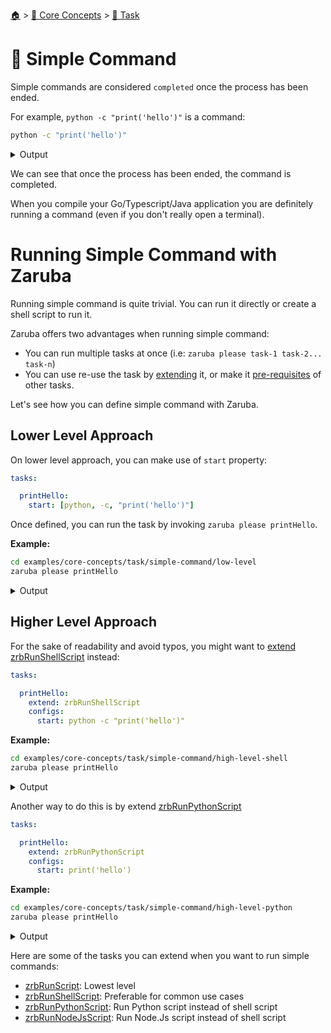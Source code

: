 <!--startTocHeader-->
[🏠](../../README.md) > [🧠 Core Concepts](../README.md) > [🔨 Task](README.md)
# 🥛 Simple Command
<!--endTocHeader-->

Simple commands are considered `completed` once the process has been ended.

For example, `python -c "print('hello')"` is a command:

<!--startCode-->
```bash
python -c "print('hello')"
```
 
<details>
<summary>Output</summary>
 
```````
hello
```````
</details>
<!--endCode-->

We can see that once the process has been ended, the command is completed.

When you compile your Go/Typescript/Java application you are definitely running a command (even if you don't really open a terminal).

# Running Simple Command with Zaruba

Running simple command is quite trivial. You can run it directly or create a shell script to run it.

Zaruba offers two advantages when running simple command:

* You can run multiple tasks at once (i.e: `zaruba please task-1 task-2... task-n`)
* You can use re-use the task by [extending](./extend-task.md) it, or make it [pre-requisites](./define-task-dependencies.md) of other tasks.

Let's see how you can define simple command with Zaruba.

## Lower Level Approach

On lower level approach, you can make use of `start` property:

```yaml
tasks:

  printHello:
    start: [python, -c, "print('hello')"]
```

Once defined, you can run the task by invoking `zaruba please printHello`.

__Example:__

<!--startCode-->
```bash
cd examples/core-concepts/task/simple-command/low-level
zaruba please printHello
```
 
<details>
<summary>Output</summary>
 
```````
Job Starting...
 Elapsed Time: 2.274µs
 Current Time: 16:36:09
  Run  'printHello' command on /home/gofrendi/zaruba/docs/examples/core-concepts/task/simple-command/low-level
   printHello            16:36:09.682 hello
  Successfully running  'printHello' command
  Job Running...
 Elapsed Time: 112.757398ms
 Current Time: 16:36:09
  
  Job Complete!!! 
  Terminating
  Job Ended...
 Elapsed Time: 223.875005ms
 Current Time: 16:36:09
zaruba please printHello
```````
</details>
<!--endCode-->

## Higher Level Approach

For the sake of readability and avoid typos, you might want to [extend](./extend-task.md) [zrbRunShellScript](../../core-tasks/zrb-run-shell-script.md) instead:

```yaml
tasks:

  printHello:
    extend: zrbRunShellScript
    configs:
      start: python -c "print('hello')"
```

__Example:__

<!--startCode-->
```bash
cd examples/core-concepts/task/simple-command/high-level-shell
zaruba please printHello
```
 
<details>
<summary>Output</summary>
 
```````
Job Starting...
 Elapsed Time: 1.461µs
 Current Time: 16:36:10
  Run  'printHello' command on /home/gofrendi/zaruba/docs/examples/core-concepts/task/simple-command/high-level-shell
   printHello            16:36:10.053 hello
  Successfully running  'printHello' command
  Job Running...
 Elapsed Time: 116.020599ms
 Current Time: 16:36:10
  
  Job Complete!!! 
  Terminating
  Job Ended...
 Elapsed Time: 317.375102ms
 Current Time: 16:36:10
zaruba please printHello
```````
</details>
<!--endCode-->


Another way to do this is by extend [zrbRunPythonScript](../../core-tasks/zrb-run-python-script.md)

```yaml
tasks:

  printHello:
    extend: zrbRunPythonScript
    configs:
      start: print('hello')
```

__Example:__

<!--startCode-->
```bash
cd examples/core-concepts/task/simple-command/high-level-python
zaruba please printHello
```
 
<details>
<summary>Output</summary>
 
```````
Job Starting...
 Elapsed Time: 1.423µs
 Current Time: 16:36:10
  Run  'printHello' command on /home/gofrendi/zaruba/docs/examples/core-concepts/task/simple-command/high-level-python
   printHello            16:36:10.527 hello
  Successfully running  'printHello' command
  Job Running...
 Elapsed Time: 113.329833ms
 Current Time: 16:36:10
  
  Job Complete!!! 
  Terminating
  Job Ended...
 Elapsed Time: 315.116217ms
 Current Time: 16:36:10
zaruba please printHello
```````
</details>
<!--endCode-->


Here are some of the tasks you can extend when you want to run simple commands:

* [zrbRunScript](../../core-tasks/zrb-run-script.md): Lowest level
* [zrbRunShellScript](../../core-tasks/zrb-run-shell-script.md): Preferable for common use cases
* [zrbRunPythonScript](../../core-tasks/zrb-run-python-script.md): Run Python script instead of shell script
* [zrbRunNodeJsScript](../../core-tasks/zrb-run-node-js-script.md): Run Node.Js script instead of shell script

<!--startTocSubTopic-->
<!--endTocSubTopic-->
